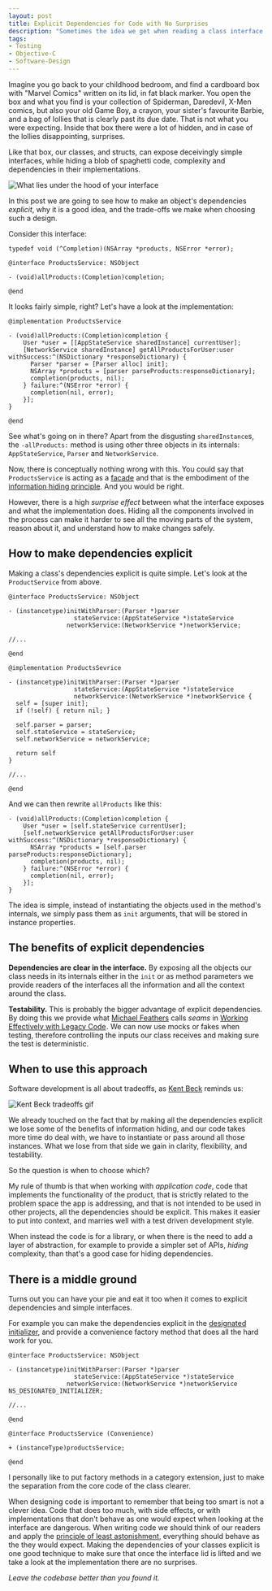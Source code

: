```yaml
---
layout: post
title: Explicit Dependencies for Code with No Surprises
description: "Sometimes the idea we get when reading a class interface is different from what is actually going on inside its implementation, for example there could be several hidden dependencies. Making a class dependency explicit in its interface isa useful technique to make the code simpler to understand, and easier to test."
tags:
- Testing
- Objective-C
- Software-Design
---
```


Imagine you go back to your childhood bedroom, and find a cardboard box with "Marvel Comics" written on its lid, in fat black marker. You open the box and what you find is your collection of Spiderman, Daredevil, X-Men comics, but also your old Game Boy, a crayon, your sister's favourite Barbie, and a bag of lollies that is clearly past its due date. That is not what you were expecting. Inside that box there were a lot of hidden, and in case of the lollies disappointing, surprises.

Like that box, our classes, and structs, can expose deceivingly simple interfaces, while hiding a blob of spaghetti code, complexity and dependencies in their implementations.

![What lies under the hood of your interface](https://s3.amazonaws.com/mokacoding/2015-08-11-mistrey-box-implementation.jpg)

In this post we are going to see how to make an object's dependencies _explicit_, why it is a good idea, and the trade-offs we make when choosing such a design.

Consider this interface:

```objc
typedef void (^Completion)(NSArray *products, NSError *error);

@interface ProductsService: NSObject

- (void)allProducts:(Completion)completion;

@end
```

It looks fairly simple, right? Let's have a look at the implementation:

```objc
@implementation ProductsService

- (void)allProducts:(Completion)completion {
    User *user = [[AppStateService sharedInstance] currentUser];
    [NetworkService sharedInstance] getAllProductsForUser:user withSuccess:^(NSDictionary *responseDictionary) {
      Parser *parser = [Parser alloc] init];
      NSArray *products = [parser parseProducts:responseDictionary];
      completion(products, nil);
    } failure:^(NSError *error) {
      completion(nil, error);
    }];
}

@end
```

See what's going on in there? Apart from the disgusting `sharedInstance`s, the `-allProducts:` method is using other three objects in its internals: `AppStateService`, `Parser` and `NetworkService`.

Now, there is conceptually nothing wrong with this. You could say that `ProductsService` is acting as a [facade](https://en.wikipedia.org/wiki/Facade_pattern) and that is the embodiment of the [information hiding principle](https://en.wikipedia.org/wiki/Information_hiding). And you would be right.

However, there is a high _surprise effect_ between what the interface exposes and what the implementation does. Hiding all the components involved in the process can make it harder to see all the moving parts of the system, reason about it, and understand how to make changes safely.

## How to make dependencies explicit

Making a class's dependencies explicit is quite simple. Let's look at the `ProductService` from above.

```objc
@interface ProductsService: NSObject

- (instancetype)initWithParser:(Parser *)parser
                  stateService:(AppStateService *)stateService
                networkService:(NetworkService *)networkService;

//...

@end

@implementation ProductsSevrice

- (instancetype)initWithParser:(Parser *)parser
                  stateService:(AppStateService *)stateService
                  networkService:(NetworkService *)networkService {
  self = [super init];
  if (!self) { return nil; }

  self.parser = parser;
  self.stateService = stateService;
  self.networkService = networkService;

  return self
}

//...

@end
```

And we can then rewrite `allProducts` like this:

```objc
- (void)allProducts:(Completion)completion {
    User *user = [self.stateService currentUser];
    [self.networkService getAllProductsForUser:user withSuccess:^(NSDictionary *responseDictionary) {
      NSArray *products = [self.parser parseProducts:responseDictionary];
      completion(products, nil);
    } failure:^(NSError *error) {
      completion(nil, error);
    }];
}
```

The idea is simple, instead of instantiating the objects used in the method's internals, we simply pass them as `init` arguments, that will be stored in instance properties.

## The benefits of explicit dependencies

**Dependencies are clear in the interface.** By exposing all the objects our class needs in its internals either in the `init` or as method parameters we provide readers of the interfaces all the information and all the context around the class.

**Testability.** This is probably the bigger advantage of explicit dependencies. By doing this we provide what [Michael Feathers](http://objectmentor.com/omTeam/feathers_m.html) calls _seams_ in <a href="http://www.amazon.com/gp/product/0131177052/ref=as_li_tl?ie=UTF8&camp=1789&creative=9325&creativeASIN=0131177052&linkCode=as2&tag=mokacoding09-20&linkId=N5TQLGWRTPQNXM7B">Working Effectively with Legacy Code</a><img src="http://ir-na.amazon-adsystem.com/e/ir?t=mokacoding09-20&l=as2&o=1&a=0131177052" width="1" height="1" border="0" alt="" style="border:none !important; margin:0px !important; display: inline;" />. We can now use mocks or fakes when testing, therefore controlling the inputs our class receives and making sure the test is deterministic.

## When to use this approach

Software development is all about tradeoffs, as [Kent Beck](https://twitter.com/kentbeck) reminds us:

![Kent Beck tradeoffs gif](https://s3.amazonaws.com/mokacoding/tradeoffs.gif)

We already touched on the fact that by making all the dependencies explicit we lose some of the benefits of information hiding, and our code takes more time do deal with, we have to instantiate or pass around all those instances. What we lose from that side we gain in clarity, flexibility, and testability.

So the question is when to choose which?

My rule of thumb is that when working with _application code_, code that implements the functionality of the product, that is strictly related to the problem space the app is addressing, and that is not intended to be used in other projects, all the dependencies should be explicit. This makes it easier to put into context, and marries well with a test driven development style.

When instead the code is for a library, or when there is the need to add a layer of abstraction, for example to provide a simpler set of APIs, _hiding_ complexity, than that's a good case for hiding dependencies.

## There is a middle ground

Turns out you can have your pie and eat it too when it comes to explicit dependencies and simple interfaces.

For example you can make the dependencies explicit in the [designated initializer](https://developer.apple.com/library/mac/documentation/General/Conceptual/CocoaEncyclopedia/Initialization/Initialization.html#//apple_ref/doc/uid/TP40010810-CH6-SW3), and provide a convenience factory method that does all the hard work for you.

```objc
@interface ProductsService: NSObject

- (instancetype)initWithParser:(Parser *)parser
                  stateService:(AppStateService *)stateService
                networkService:(NetworkService *)networkService NS_DESIGNATED_INITIALIZER;

//...

@end

@interface ProductsService (Convenience)

+ (instanceType)productsService;

@end
```

I personally like to put factory methods in a category extension, just to make the separation from the core code of the class clearer.

When designing code is important to remember that being too smart is not a clever idea. Code that does too much, with side effects, or with implementations that don't behave as one would expect when looking at the interface are dangerous. When writing code we should think of our readers and apply the [principle of least astonishment](https://en.wikipedia.org/wiki/Principle_of_least_astonishment), everything should behave as the they would expect. Making the dependencies of your classes explicit is one good technique to make sure that once the interface lid is lifted and we take a look at the implementation there are no surprises.

_Leave the codebase better than you found it._
